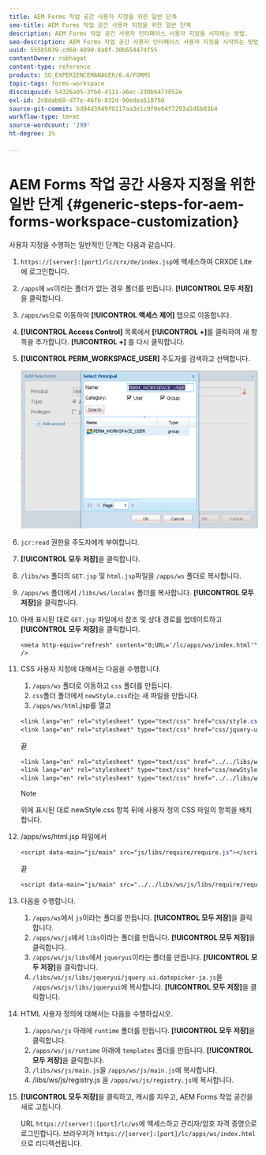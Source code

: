 ```yaml
---
title: AEM Forms 작업 공간 사용자 지정을 위한 일반 단계
seo-title: AEM Forms 작업 공간 사용자 지정을 위한 일반 단계
description: AEM Forms 작업 공간 사용자 인터페이스 사용자 지정을 시작하는 방법.
seo-description: AEM Forms 작업 공간 사용자 인터페이스 사용자 지정을 시작하는 방법.
uuid: 555b5039-cd68-4090-8a8f-30b654474f55
contentOwner: robhagat
content-type: reference
products: SG_EXPERIENCEMANAGER/6.4/FORMS
topic-tags: forms-workspace
discoiquuid: 54326a05-3fb0-4111-a6ec-230b6473052e
exl-id: 2c0dab68-d77e-46fb-832d-90edea510750
source-git-commit: bd94d3949f0117aa3e1c9f0e84f7293a5d6b03b4
workflow-type: tm+mt
source-wordcount: '299'
ht-degree: 1%

---
```


# AEM Forms 작업 공간 사용자 지정을 위한 일반 단계 {#generic-steps-for-aem-forms-workspace-customization}

사용자 지정을 수행하는 일반적인 단계는 다음과 같습니다.

1. `https://[server]:[port]/lc/crx/de/index.jsp`에 액세스하여 CRXDE Lite에 로그인합니다.
1. `/apps`에 `ws`이라는 폴더가 없는 경우 폴더를 만듭니다. **[!UICONTROL 모두 저장]**&#x200B;을 클릭합니다.
1. `/apps/ws`으로 이동하여 **[!UICONTROL 액세스 제어]** 탭으로 이동합니다.
1. **[!UICONTROL Access Control]** 목록에서 **[!UICONTROL +]**&#x200B;를 클릭하여 새 항목을 추가합니다. **[!UICONTROL +]** 를 다시 클릭합니다.
1. **[!UICONTROL PERM_WORKSPACE_USER]** 주도자를 검색하고 선택합니다.

   ![PERM_WORKSPACE_USER 주도자를 일반 단계의 일부로 선택하여 HTML 작업 공간을 사용자 지정합니다](assets/perm_workspace_user.png)

1. `jcr:read` 권한을 주도자에게 부여합니다.
1. **[!UICONTROL 모두 저장]**&#x200B;을 클릭합니다.
1. `/libs/ws` 폴더의 `GET.jsp` 및 `html.jsp`파일을 `/apps/ws` 폴더로 복사합니다.
1. `/apps/ws` 폴더에서 `/libs/ws/locales` 폴더를 복사합니다. **[!UICONTROL 모두 저장]**&#x200B;을 클릭합니다.
1. 아래 표시된 대로 `GET.jsp` 파일에서 참조 및 상대 경로를 업데이트하고 **[!UICONTROL 모두 저장]**&#x200B;을 클릭합니다.

   ```
   <meta http-equiv="refresh" content="0;URL='/lc/apps/ws/index.html'" />
   ```

1. CSS 사용자 지정에 대해서는 다음을 수행합니다.

   1. `/apps/ws` 폴더로 이동하고 `css` 폴더를 만듭니다.
   1. `css`폴더 폴더에서 `newStyle.css`라는 새 파일을 만듭니다.
   1. `/apps/ws/html`.jsp를 열고

   ```css
   <link lang="en" rel="stylesheet" type="text/css" href="css/style.css" />
   <link lang="en" rel="stylesheet" type="text/css" href="css/jquery-ui.css"/>
   ```

   끝

   ```css
   <link lang="en" rel="stylesheet" type="text/css" href="../../libs/ws/css/style.css" />
   <link lang="en" rel="stylesheet" type="text/css" href="css/newStyle.css" />
   <link lang="en" rel="stylesheet" type="text/css" href="../../libs/ws/css/jquery-ui.css"/>
   ```

   >[!NOTE]
   >
   >위에 표시된 대로 newStyle.css 항목 뒤에 사용자 정의 CSS 파일의 항목을 배치합니다.

1. /apps/ws/html.jsp 파일에서

   ```css
   <script data-main="js/main" src="js/libs/require/require.js"></script>
   ```

   끝

   ```css
   <script data-main="js/main" src="../../libs/ws/js/libs/require/require.js"></script>
   ```

1. 다음을 수행합니다.

   1. `/apps/ws`에서 `js`이라는 폴더를 만듭니다. **[!UICONTROL 모두 저장]**&#x200B;을 클릭합니다.
   1. `/apps/ws/js`에서 `libs`이라는 폴더를 만듭니다. **[!UICONTROL 모두 저장]**&#x200B;을 클릭합니다.
   1. `/apps/ws/js/libs`에서 `jqueryui`이라는 폴더를 만듭니다. **[!UICONTROL 모두 저장]**&#x200B;을 클릭합니다.
   1. `/libs/ws/js/libs/jqueryui/jquery.ui.datepicker-ja.js`을 `/apps/ws/js/libs/jqueryui`에 복사합니다. **[!UICONTROL 모두 저장]**&#x200B;을 클릭합니다.

1. HTML 사용자 정의에 대해서는 다음을 수행하십시오.

   1. `/apps/ws/js` 아래에 `runtime` 폴더를 만듭니다. **[!UICONTROL 모두 저장]**&#x200B;을 클릭합니다.
   1. `/apps/ws/js/runtime` 아래에 `templates` 폴더를 만듭니다. **[!UICONTROL 모두 저장]**&#x200B;을 클릭합니다.
   1. `/libs/ws/js/main.js`을 `/apps/ws/js/main.js`에 복사합니다.
   1. /libs/ws/js/registry.js 을 `/apps/ws/js/registry.js`에 복사합니다.

1. **[!UICONTROL 모두 저장]**&#x200B;을 클릭하고, 캐시를 지우고, AEM Forms 작업 공간을 새로 고칩니다.

   URL `https://[server]:[port]/lc/ws`에 액세스하고 관리자/암호 자격 증명으로 로그인합니다. 브라우저가 `https://[server]:[port]/lc/apps/ws/index.html`으로 리디렉션됩니다.
